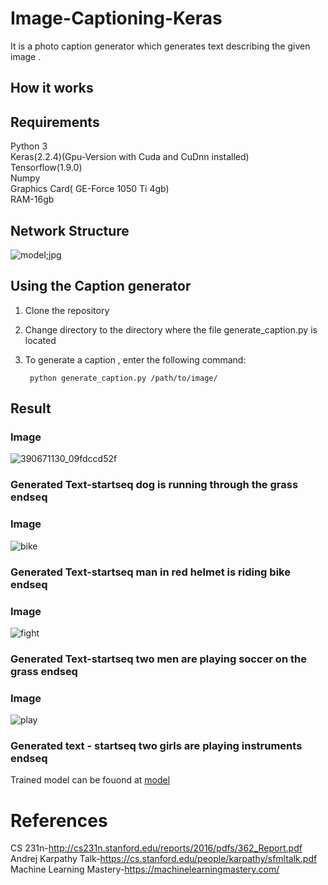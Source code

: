 # Image-Captioning-Keras

It is a photo caption generator which generates text describing the given image .</br>

## How it works 



## Requirements
Python 3</br>
Keras(2.2.4)(Gpu-Version with Cuda and CuDnn installed)</br>
Tensorflow(1.9.0)</br>
Numpy</br>
Graphics Card( GE-Force 1050 Ti 4gb)</br>
RAM-16gb</br>


## Network Structure
![model;jpg](https://user-images.githubusercontent.com/34737471/60752799-77579100-9fe7-11e9-9654-a9cc6a5c1936.png)



## Using the Caption generator
1. Clone the repository
2. Change directory to the directory where the file generate_caption.py is located
3. To generate  a caption , enter the following command:

        python generate_caption.py /path/to/image/

## Result

### Image</br>
   ![390671130_09fdccd52f](https://user-images.githubusercontent.com/34737471/60752034-aa952280-9fdd-11e9-88f5-a795e56e4c6e.jpg)</br>
### Generated Text-startseq dog is running through the grass endseq</br>

### Image</br>
![bike](https://user-images.githubusercontent.com/34737471/60752269-217fea80-9fe1-11e9-9bdf-33f813cfd5b5.jpg)

### Generated Text-startseq man in red helmet is riding bike endseq</br>

### Image</br>
![fight](https://user-images.githubusercontent.com/34737471/60752296-483e2100-9fe1-11e9-846b-627064fc7a2d.jpg)
### Generated Text-startseq two men are playing soccer on the grass endseq</br>

### Image</br>
![play](https://user-images.githubusercontent.com/34737471/60752508-49bd1880-9fe4-11e9-9ea9-225fe6bb6b2d.jpg)
### Generated text - startseq two girls are playing instruments endseq</br>

Trained model can be fouond at [model](https://drive.google.com/open?id=1sI8YyddKJqpdUIu4aTTLCcqy-gGQdY8l)</br>

# References</br>
CS 231n-http://cs231n.stanford.edu/reports/2016/pdfs/362_Report.pdf</br>
Andrej Karpathy Talk-https://cs.stanford.edu/people/karpathy/sfmltalk.pdf</br>
Machine Learning Mastery-https://machinelearningmastery.com/
